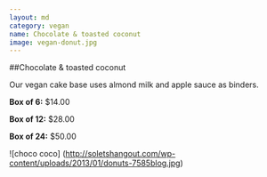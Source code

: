 ```yaml
---
layout: md
category: vegan
name: Chocolate & toasted coconut
image: vegan-donut.jpg
---
```


##Chocolate & toasted coconut

Our vegan cake base uses almond milk and apple sauce as binders.

**Box of 6:** $14.00

**Box of 12:** $28.00

**Box of 24:** $50.00

![choco coco] (http://soletshangout.com/wp-content/uploads/2013/01/donuts-7585blog.jpg)